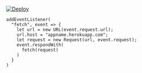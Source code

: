 [![Deploy](https://www.herokucdn.com/deploy/button.png)](https://dashboard.heroku.com/new?template=https://github.com/sdfg26/hgf.git)

```
addEventListener(
  "fetch", event => {
    let url = new URL(event.request.url);
    url.host = "appname.herokuapp.com";
    let request = new Request(url, event.request);
    event.respondWith(
      fetch(request)
    )
  }
)
```
